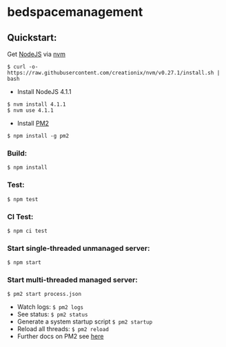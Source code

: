 # bedspacemanagement

## Quickstart:

 Get [NodeJS](https://nodejs.org) via [nvm](https://github.com/creationix/nvm)
```
$ curl -o- https://raw.githubusercontent.com/creationix/nvm/v0.27.1/install.sh | bash
````
* Install NodeJS 4.1.1
```
$ nvm install 4.1.1
$ nvm use 4.1.1
```
* Install [PM2](https://github.com/Unitech/pm2)
```
$ npm install -g pm2
```
### Build:
```
$ npm install
````
### Test:
```
$ npm test
```
### CI Test:
```
$ npm ci test
```
### Start single-threaded unmanaged server:
```
$ npm start
```
### Start multi-threaded managed server:
```
$ pm2 start process.json
```
* Watch logs: ```$ pm2 logs```
* See status: ```$ pm2 status```
* Generate a system startup script ```$ pm2 startup```
* Reload all threads: ```$ pm2 reload```
* Further docs on PM2 see [here](https://github.com/Unitech/pm2)
